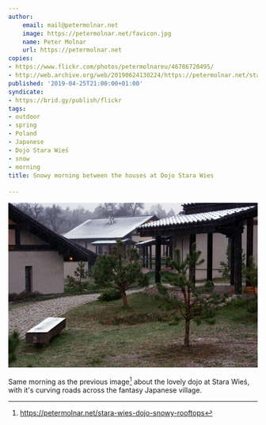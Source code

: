 ```yaml
---
author:
    email: mail@petermolnar.net
    image: https://petermolnar.net/favicon.jpg
    name: Peter Molnar
    url: https://petermolnar.net
copies:
- https://www.flickr.com/photos/petermolnareu/46786720495/
- http://web.archive.org/web/20190624130224/https://petermolnar.net/stara-wies-dojo-snowy-road/
published: '2019-04-25T21:00:00+01:00'
syndicate:
- https://brid.gy/publish/flickr
tags:
- outdoor
- spring
- Poland
- Japanese
- Dojo Stara Wieś
- snow
- morning
title: Snowy morning between the houses at Dojo Stara Wies

---
```


![](stara-wies-dojo-snowy-road.jpg)

Same morning as the previous image[^1] about the lovely dojo at Stara
Wieś, with it's curving roads across the fantasy Japanese village.

[^1]: <https://petermolnar.net/stara-wies-dojo-snowy-rooftops>